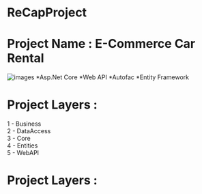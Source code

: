 # ReCapProject
# Project Name : E-Commerce Car Rental
![images](https://user-images.githubusercontent.com/66800253/109424706-c7be0680-79f5-11eb-807a-ff208c40ac87.png)
*Asp.Net Core *Web API *Autofac *Entity Framework
# Project Layers : 
1 - Business <br/>
2 - DataAccess <br/>
3 - Core <br/>
4 - Entities <br/> 
5 - WebAPI <br/>
# Project Layers :
